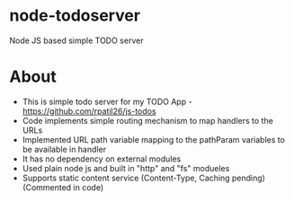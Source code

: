# node-todoserver
Node JS based simple TODO server 

# About

* This is simple todo server for my TODO App - https://github.com/rpatil26/js-todos
* Code implements simple routing mechanism to map handlers to the URLs
* Implemented URL path variable mapping to the pathParam variables to be available in handler
* It has no dependency on external modules
* Used plain node js and built in "http" and "fs" modueles
* Supports static content service (Content-Type, Caching pending) (Commented in code)
